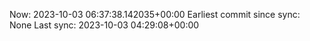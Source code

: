 Now: 2023-10-03 06:37:38.142035+00:00 Earliest commit since sync: None Last sync: 2023-10-03 04:29:08+00:00
